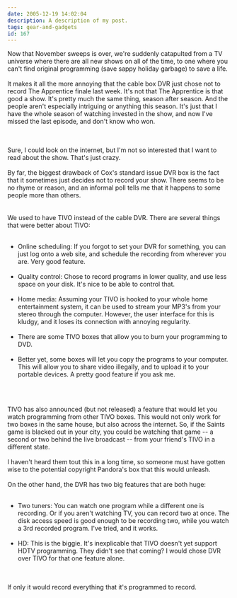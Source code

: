 ```yaml
---
date: 2005-12-19 14:02:04
description: A description of my post.
tags: gear-and-gadgets
id: 167
---
```

Now that November sweeps is over, we're suddenly catapulted from a TV universe where there are all new shows on all of the time, to one where you can't find original programming (save sappy holiday garbage) to save a life.<br />
<br />
It makes it all the more annoying that the cable box DVR just chose not to record The Apprentice finale last week.  It's not that The Apprentice is that good a show.  It's pretty much the same thing, season after season.  And the people aren't especially intriguing or anything this season.  It's just that I have the whole season of watching invested in the show, and now I've missed the last episode, and don't know who won.  <br />

<!--more--><br /><br />Sure, I could look on the internet, but I'm not so interested that I want to read about the show.  That's just crazy.<br />
<br />
By far, the biggest drawback of Cox's standard issue DVR box is the fact that it sometimes just decides not to record your show.  There seems to be no rhyme or reason, and an informal poll tells me that it happens to some people more than others.<br />
<br />
<br />
We used to have TIVO instead of the cable DVR.  There are several things that were better about TIVO:<br />
<br />
<ul><li>Online scheduling:  If you forgot to set your DVR for something, you can just log onto a web site, and schedule the recording from wherever you are.  Very good feature.<br /><br /></li><li>Quality control:  Chose to record programs in lower quality, and use less space on your disk.  It's nice to be able to control that.<br /><br /></li><li>Home media:  Assuming your TIVO is hooked to your whole home entertainment system, it can be used to stream your MP3's from your stereo through the computer.  However, the user interface for this is kludgy, and it loses its connection with annoying regularity.<br /><br /></li><li>There are some TIVO boxes that allow you to burn your programming to DVD.<br /><br /></li><li>Better yet, some boxes will let you copy the programs to your computer.  This will allow you to share video illegally, and to upload it to your portable devices.  A pretty good feature if you ask me.</li></ul><br />
<br />
<p>TIVO has also announced (but not released) a feature that would let you watch programming from other TIVO boxes.  This would not only work for two boxes in the same house, but also across the internet.  So, if the Saints game is blacked out in your city, you could be watching that game -- a second or two behind the live broadcast -- from your friend's TIVO in a different state.  <br />
<br />
I haven't heard them tout this in a long time, so someone must have gotten wise to the potential copyright Pandora's box that this would unleash.<br />
<br />
On the other hand, the DVR has two big features that are both huge:<br />
<br />
<ul><li>Two tuners:  You can watch one program while a different one is recording.  Or if you aren't watching TV, you can record two at once.  The disk access speed is good enough to be recording two, while you watch a 3rd recorded program.  I've tried, and it works.<br /><br /></li><li>HD:  This is the biggie.  It's inexplicable that TIVO doesn't yet support HDTV programming.  They didn't see that coming?  I would chose DVR over TIVO for that one feature alone.</li></ul></p><p><br />
<br />
If only it would record everything that it's programmed to record.<br />

</p>